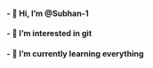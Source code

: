 #### - 👋 Hi, I’m @Subhan-1
#### - 👀 I’m interested in git
#### - 🌱 I’m currently learning everything


<!---
votrap/votrap is a ✨ special ✨ repository because its `README.md` (this file) appears on your GitHub profile.
You can click the Preview link to take a look at your changes.
--->
